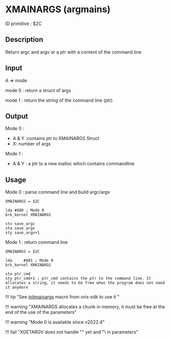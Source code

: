 # XMAINARGS (argmains)

ID primitive : $2C

## Description

Return argc and argv or a ptr with a content of the command line

## Input

A => mode

mode 0 : return a struct of args

mode 1 : return the string of the command line (ptr)

## Output

Mode 0 :

* A & Y :contains ptr to XMAINARGS Struct
* X: number of args

Mode 1 :

* A & Y : a ptr to a new malloc which contains commandline

## Usage

Mode 0 : parse command line and build argc/argv

```ca65
XMAINARGS = $2C

lda	#$00 ; Mode 0
brk_kernel XMAINARGS

stx save_argc
sta save_argv
sty save_argv+1
```

Mode 1 : return command line

```ca65
XMAINARGS = $2C

lda		#$01 ; Mode 0
brk_kernel XMAINARGS

sta ptr_cmd
sty ptr_cmd+1 ; ptr_cmd contains the ptr to the command line. It allocates a string, it needs to be free when the program does not need it anymore
```

!!! tip "See [initmainargs](../../../home/orixsdk) macro from orix-sdk to use it "

!!! warning "XMAINARGS allocates a chunk in memory, it must be free at the end of the use of the parameters"

!!! warning "Mode 0 is available since v2022.4"

!!! fail "XGETARGV does not handle "" yet and "\ in parameters"
